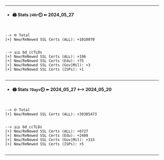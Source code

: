 

---
- #### 🖨️ **Stats** `24Hr`⏲️ ➼ 2024_05_27
```console


--> 🌐 Total
[+] New/ReNewed SSL Certs (ALL): +1010070


--> 🇧🇩 bd_ccTLDs
[+] New/ReNewed SSL Certs (ALL): +196
[+] New/ReNewed SSL Certs (Edu): +75
[+] New/ReNewed SSL Certs (Gov|Mil): +3
[+] New/ReNewed SSL Certs (ISPs): +1


```

---
- #### 🖨️ **Stats** `7Days`⏲️ ➼ 2024_05_27 <--> 2024_05_20
```console


--> 🌐 Total
[+] New/ReNewed SSL Certs (ALL): +39385473


--> 🇧🇩 bd_ccTLDs
[+] New/ReNewed SSL Certs (ALL): +6727
[+] New/ReNewed SSL Certs (Edu): +2409
[+] New/ReNewed SSL Certs (Gov|Mil): +315
[+] New/ReNewed SSL Certs (ISPs): +5


```

---

